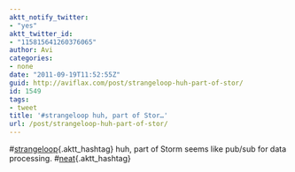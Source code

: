 ```yaml
---
aktt_notify_twitter:
- "yes"
aktt_twitter_id:
- "115815641260376065"
author: Avi
categories:
- none
date: "2011-09-19T11:52:55Z"
guid: http://aviflax.com/post/strangeloop-huh-part-of-stor/
id: 1549
tags:
- tweet
title: '#strangeloop huh, part of Stor…'
url: /post/strangeloop-huh-part-of-stor/
---
```

#[strangeloop](http://search.twitter.com/search?q=%23strangeloop){.aktt_hashtag} huh, part of Storm seems like pub/sub for data processing. #[neat](http://search.twitter.com/search?q=%23neat){.aktt_hashtag}